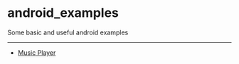 
# android_examples
Some basic and useful android examples

---------------------------------------
- [Music Player](https://github.com/george-sp/android_examples/tree/master/music_player_example)
